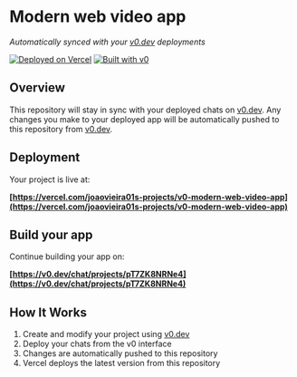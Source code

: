 # Modern web video app

*Automatically synced with your [v0.dev](https://v0.dev) deployments*

[![Deployed on Vercel](https://img.shields.io/badge/Deployed%20on-Vercel-black?style=for-the-badge&logo=vercel)](https://vercel.com/joaovieira01s-projects/v0-modern-web-video-app)
[![Built with v0](https://img.shields.io/badge/Built%20with-v0.dev-black?style=for-the-badge)](https://v0.dev/chat/projects/pT7ZK8NRNe4)

## Overview

This repository will stay in sync with your deployed chats on [v0.dev](https://v0.dev).
Any changes you make to your deployed app will be automatically pushed to this repository from [v0.dev](https://v0.dev).

## Deployment

Your project is live at:

**[https://vercel.com/joaovieira01s-projects/v0-modern-web-video-app](https://vercel.com/joaovieira01s-projects/v0-modern-web-video-app)**

## Build your app

Continue building your app on:

**[https://v0.dev/chat/projects/pT7ZK8NRNe4](https://v0.dev/chat/projects/pT7ZK8NRNe4)**

## How It Works

1. Create and modify your project using [v0.dev](https://v0.dev)
2. Deploy your chats from the v0 interface
3. Changes are automatically pushed to this repository
4. Vercel deploys the latest version from this repository
